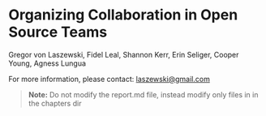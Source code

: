 # Organizing Collaboration in Open Source Teams

Gregor von Laszewski, Fidel Leal, Shannon Kerr, Erin Seliger, Cooper Young, Agness Lungua

For more information, please contact: <laszewski@gmail.com>

> **Note:** Do not modify the report.md file, instead modify only files in in the chapters dir
